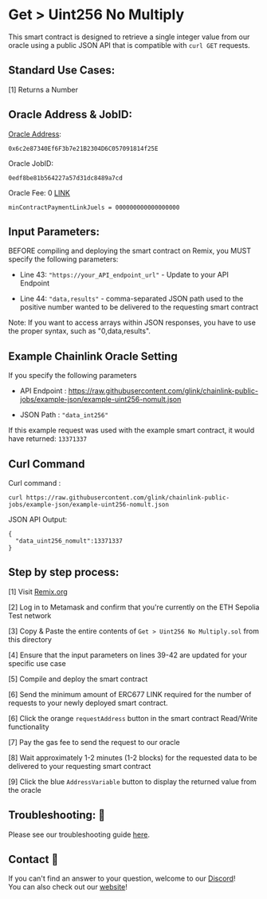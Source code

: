 # Get > Uint256 No Multiply
This smart contract is designed to retrieve a single integer value from our oracle using a public JSON API that is compatible with `curl GET` requests.

## Standard Use Cases:
[1] Returns a Number

## Oracle Address & JobID:
[Oracle Address](https://sepolia.etherscan.io/address/0x6c2e87340Ef6F3b7e21B2304D6C057091814f25E): 
```
0x6c2e87340Ef6F3b7e21B2304D6C057091814f25E
```
Oracle JobID: 
```
0edf8be81b564227a57d31dc8489a7cd
```
Oracle Fee: 0 [LINK](https://sepolia.etherscan.io/token/0x779877A7B0D9E8603169DdbD7836e478b4624789)
```
minContractPaymentLinkJuels = 000000000000000000
```
## Input Parameters:
BEFORE compiling and deploying the smart contract on Remix, you MUST specify the following parameters:

* Line 43: `"https://your_API_endpoint_url"` - Update to your API Endpoint

* Line 44: `"data,results"` - comma-separated JSON path used to the positive number wanted to be delivered to the requesting smart contract

Note: If you want to access arrays within JSON responses, you have to use the proper syntax, such as "0,data,results".


## Example Chainlink Oracle Setting
If you specify the following parameters

* API Endpoint : https://raw.githubusercontent.com/glink/chainlink-public-jobs/example-json/example-uint256-nomult.json

* JSON Path : `"data_int256"`

If this example request was used with the example smart contract, it would have returned: `13371337`

## Curl Command
Curl command : 
```
curl https://raw.githubusercontent.com/glink/chainlink-public-jobs/example-json/example-uint256-nomult.json
```

JSON API Output:
```
{
  "data_uint256_nomult":13371337
}
```

## Step by step process:
[1] Visit [Remix.org](https://remix.ethereum.org/)

[2] Log in to Metamask and confirm that you're currently on the ETH Sepolia Test network

[3] Copy & Paste the entire contents of `Get > Uint256 No Multiply.sol` from this directory

[4] Ensure that the input parameters on lines 39-42 are updated for your specific use case

[5] Compile and deploy the smart contract

[6] Send the minimum amount of ERC677 LINK required for the number of requests to your newly deployed smart contract.

[6] Click the orange `requestAddress` button in the smart contract Read/Write functionality

[7] Pay the gas fee to send the request to our oracle

[8] Wait approximately 1-2 minutes (1-2 blocks) for the requested data to be delivered to your requesting smart contract

[9] Click the blue `AddressVariable` button to display the returned value from the oracle

## Troubleshooting: :nut_and_bolt:
Please see our troubleshooting guide [here](https://github.com/glink/chainlink-public-jobs/README.md#troubleshooting).

## Contact :iphone:
If you can't find an answer to your question, welcome to our [Discord](https://discord.gg/KmZVYhYJUy)!  
You can also check out our [website](https://www.glink.solutions)!



